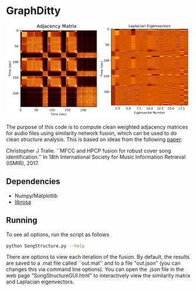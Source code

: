 # GraphDitty

![Example Adjacency Matrix on Michael Jacksons's Bad](MJBad.png "Example Adjacency Matrix on Michael Jacksons's Bad")

The purpose of this code is to compute clean weighted adjacency matrices for audio files using similarity network fusion, which can be used to do clean structure analysis.  This is based on ideas from the following [paper]:


Christopher J Tralie. ``MFCC and HPCP fusion for robust cover song identification.'' In 18th International Society for Music Information Retrieval (ISMIR), 2017.

## Dependencies
* Numpy/Matplotlib
* [librosa]

## Running
To see all options, run the script as follows
~~~~~ bash
python SongStructure.py --help
~~~~~
There are options to view each iteration of the fusion.  By default, the results are saved to a .mat file called ``out.mat'' and to a file "out.json" (you can changes this via command line options).  You can open the .json file in the web page "SongStructureGUI.html" to interactively view the similarity matrix and Laplacian eigenvectors.


[Chris Tralie]: <http://www.ctralie.com>
[librosa]: <http://librosa.github.io/>
[paper]: <http://www.covers1000.net/ctralie2017_EarlyMFCC_HPCPFusion.pdf>

